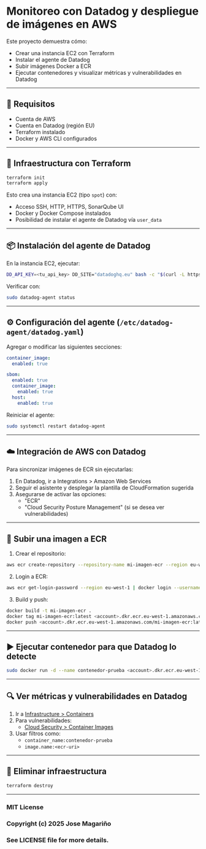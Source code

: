 # Monitoreo con Datadog y despliegue de imágenes en AWS

Este proyecto demuestra cómo:

- Crear una instancia EC2 con Terraform
- Instalar el agente de Datadog
- Subir imágenes Docker a ECR
- Ejecutar contenedores y visualizar métricas y vulnerabilidades en Datadog

---

## 🔧 Requisitos

- Cuenta de AWS
- Cuenta en Datadog (región EU)
- Terraform instalado
- Docker y AWS CLI configurados

---

## 🚀 Infraestructura con Terraform

```bash
terraform init
terraform apply
```

Esto crea una instancia EC2 (tipo `spot`) con:

- Acceso SSH, HTTP, HTTPS, SonarQube UI
- Docker y Docker Compose instalados
- Posibilidad de instalar el agente de Datadog vía `user_data`

---

## 📦 Instalación del agente de Datadog

En la instancia EC2, ejecutar:

```bash
DD_API_KEY=<tu_api_key> DD_SITE="datadoghq.eu" bash -c "$(curl -L https://install.datadoghq.com/scripts/install_script_agent7.sh)"
```

Verificar con:

```bash
sudo datadog-agent status
```

---

## ⚙️ Configuración del agente (`/etc/datadog-agent/datadog.yaml`)

Agregar o modificar las siguientes secciones:

```yaml
container_image:
  enabled: true

sbom:
  enabled: true
  container_image:
    enabled: true
  host:
    enabled: true
```

Reiniciar el agente:

```bash
sudo systemctl restart datadog-agent
```

---

## ☁️ Integración de AWS con Datadog

Para sincronizar imágenes de ECR sin ejecutarlas:

1. En Datadog, ir a Integrations > Amazon Web Services
2. Seguir el asistente y desplegar la plantilla de CloudFormation sugerida
3. Asegurarse de activar las opciones:
   - "ECR"
   - "Cloud Security Posture Management" (si se desea ver vulnerabilidades)

---

## 🐳 Subir una imagen a ECR

1. Crear el repositorio:

```bash
aws ecr create-repository --repository-name mi-imagen-ecr --region eu-west-1
```

2. Login a ECR:

```bash
aws ecr get-login-password --region eu-west-1 | docker login --username AWS --password-stdin <account>.dkr.ecr.eu-west-1.amazonaws.com
```

3. Build y push:

```bash
docker build -t mi-imagen-ecr .
docker tag mi-imagen-ecr:latest <account>.dkr.ecr.eu-west-1.amazonaws.com/mi-imagen-ecr:latest
docker push <account>.dkr.ecr.eu-west-1.amazonaws.com/mi-imagen-ecr:latest
```

---

## ▶️ Ejecutar contenedor para que Datadog lo detecte

```bash
sudo docker run -d --name contenedor-prueba <account>.dkr.ecr.eu-west-1.amazonaws.com/mi-imagen-ecr:latest sleep 300
```

---

## 🔍 Ver métricas y vulnerabilidades en Datadog

1. Ir a [Infrastructure > Containers](https://app.datadoghq.eu/infrastructure)
2. Para vulnerabilidades:
   - [Cloud Security > Container Images](https://app.datadoghq.eu/cws/inventory/container-images)
3. Usar filtros como:
   - `container_name:contenedor-prueba`
   - `image.name:<ecr-uri>`

---

## 🧹 Eliminar infraestructura

```bash
terraform destroy
```

---

### MIT License
### Copyright (c) 2025 Jose Magariño
### See LICENSE file for more details.
